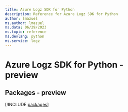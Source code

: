 ```yaml
---
title: Azure Logz SDK for Python
description: Reference for Azure Logz SDK for Python
author: lmazuel
ms.author: lmazuel
ms.data: 06/29/2023
ms.topic: reference
ms.devlang: python
ms.service: logz
---
```

# Azure Logz SDK for Python - preview
## Packages - preview
[!INCLUDE [packages](logz-index.md)]
